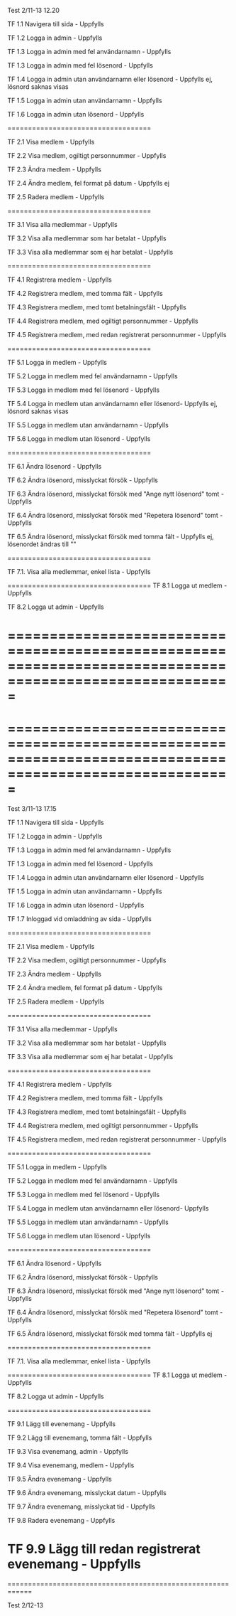 Test 2/11-13 12.20

TF 1.1 Navigera till sida - Uppfylls

TF 1.2 Logga in admin - Uppfylls

TF 1.3 Logga in admin med fel användarnamn - Uppfylls	

TF 1.3 Logga in admin med fel lösenord	- Uppfylls

TF 1.4 Logga in admin utan användarnamn	eller lösenord - Uppfylls ej, lösnord saknas visas

TF 1.5 Logga in admin utan användarnamn	- Uppfylls

TF 1.6 Logga in admin utan lösenord	- Uppfylls

===================================

TF 2.1 Visa medlem - Uppfylls

TF 2.2 Visa medlem, ogiltigt personnummer - Uppfylls

TF 2.3 Ändra medlem - Uppfylls

TF 2.4 Ändra medlem, fel format på datum - Uppfylls ej

TF 2.5 Radera medlem - Uppfylls

===================================

TF 3.1 Visa alla medlemmar - Uppfylls

TF 3.2 Visa alla medlemmar som har betalat - Uppfylls

TF 3.3 Visa alla medlemmar som ej har betalat - Uppfylls

===================================

TF 4.1 Registrera medlem - Uppfylls

TF 4.2 Registrera medlem, med tomma fält - Uppfylls

TF 4.3 Registrera medlem, med tomt betalningsfält - Uppfylls

TF 4.4 Registrera medlem, med ogiltigt personnummer - Uppfylls

TF 4.5 Registrera medlem, med redan registrerat personnummer - Uppfylls

===================================

TF 5.1 Logga in medlem  - Uppfylls 

TF 5.2 Logga in medlem med fel användarnamn	- Uppfylls

TF 5.3 Logga in medlem med fel lösenord	- Uppfylls

TF 5.4 Logga in medlem utan användarnamn eller lösenord- Uppfylls ej, lösnord saknas visas

TF 5.5 Logga in medlem utan användarnamn - Uppfylls	

TF 5.6 Logga in medlem utan lösenord - Uppfylls	

===================================

TF 6.1 Ändra lösenord - Uppfylls	

TF 6.2 Ändra lösenord, misslyckat försök - Uppfylls	

TF 6.3 Ändra lösenord, misslyckat försök med "Ange nytt lösenord" tomt - Uppfylls	

TF 6.4 Ändra lösenord, misslyckat försök med "Repetera lösenord" tomt - Uppfylls	

TF 6.5 Ändra lösenord, misslyckat försök med tomma fält - Uppfylls ej, lösenordet ändras till ""	


===================================

TF 7.1. Visa alla medlemmar, enkel lista - Uppfylls	

===================================
TF 8.1 Logga ut medlem - Uppfylls	

TF 8.2 Logga ut admin - Uppfylls	

=========================================================================================================
=========================================================================================================
=========================================================================================================
=========================================================================================================
Test 3/11-13 17.15

TF 1.1 Navigera till sida - Uppfylls

TF 1.2 Logga in admin - Uppfylls

TF 1.3 Logga in admin med fel användarnamn - Uppfylls	

TF 1.3 Logga in admin med fel lösenord	- Uppfylls

TF 1.4 Logga in admin utan användarnamn	eller lösenord - Uppfylls 

TF 1.5 Logga in admin utan användarnamn	- Uppfylls

TF 1.6 Logga in admin utan lösenord	- Uppfylls

TF 1.7 Inloggad vid omladdning av sida - Uppfylls

===================================

TF 2.1 Visa medlem - Uppfylls

TF 2.2 Visa medlem, ogiltigt personnummer - Uppfylls

TF 2.3 Ändra medlem - Uppfylls

TF 2.4 Ändra medlem, fel format på datum - Uppfylls 

TF 2.5 Radera medlem - Uppfylls

===================================

TF 3.1 Visa alla medlemmar - Uppfylls

TF 3.2 Visa alla medlemmar som har betalat - Uppfylls

TF 3.3 Visa alla medlemmar som ej har betalat - Uppfylls

===================================

TF 4.1 Registrera medlem - Uppfylls

TF 4.2 Registrera medlem, med tomma fält - Uppfylls

TF 4.3 Registrera medlem, med tomt betalningsfält - Uppfylls

TF 4.4 Registrera medlem, med ogiltigt personnummer - Uppfylls

TF 4.5 Registrera medlem, med redan registrerat personnummer - Uppfylls

===================================

TF 5.1 Logga in medlem  - Uppfylls 

TF 5.2 Logga in medlem med fel användarnamn	- Uppfylls

TF 5.3 Logga in medlem med fel lösenord	- Uppfylls

TF 5.4 Logga in medlem utan användarnamn eller lösenord- Uppfylls 

TF 5.5 Logga in medlem utan användarnamn - Uppfylls	

TF 5.6 Logga in medlem utan lösenord - Uppfylls	

===================================

TF 6.1 Ändra lösenord - Uppfylls	

TF 6.2 Ändra lösenord, misslyckat försök - Uppfylls	

TF 6.3 Ändra lösenord, misslyckat försök med "Ange nytt lösenord" tomt - Uppfylls	

TF 6.4 Ändra lösenord, misslyckat försök med "Repetera lösenord" tomt - Uppfylls	

TF 6.5 Ändra lösenord, misslyckat försök med tomma fält - Uppfylls ej	


===================================

TF 7.1. Visa alla medlemmar, enkel lista - Uppfylls	

===================================
TF 8.1 Logga ut medlem - Uppfylls	

TF 8.2 Logga ut admin - Uppfylls	

===================================

TF 9.1 Lägg till evenemang - Uppfylls

TF 9.2 Lägg till evenemang, tomma fält - Uppfylls

TF 9.3 Visa evenemang, admin - Uppfylls

TF 9.4 Visa evenemang, medlem - Uppfylls

TF 9.5 Ändra evenemang - Uppfylls

TF 9.6 Ändra evenemang, misslyckat datum - Uppfylls

TF 9.7 Ändra evenemang, misslyckat tid - Uppfylls

TF 9.8 Radera evenemang - Uppfylls

TF 9.9 Lägg till redan registrerat evenemang - Uppfylls
============================================================
============================================================

Test 2/12-13 

